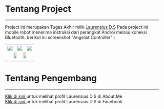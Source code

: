 <h1>Tentang Project</h1><hr>
Project ini merupakan Tugas Akhir milik <a href="https://www.facebook.com/saya.laurensius" target="_blank">Laurensius D.S</a>
Pada project ini mobile robot menerima instruksi dari perangkat Androi melalui koneksi Bluetooth.
berikut ini screenshot "Angelist Controller" :
<table>
<tr>
<td><img src="https://bintank23.files.wordpress.com/2014/09/load.png"></td>
<td><img src="https://bintank23.files.wordpress.com/2014/09/utama.png"></td>
<td><img src="https://bintank23.files.wordpress.com/2014/09/aktivasi.png"></td>
</tr>
<tr>
<td colspan="3" align=center>
<img src="https://bintank23.files.wordpress.com/2014/09/l1.png" width="33%">
<img src="https://bintank23.files.wordpress.com/2014/09/l1.png" width="33%">
</td>
</tr>
</table>
<h1>Tentang Pengembang</h1><hr>
<a href="http://about.me/laurensius" target="_blank">Klik di sini </a> untuk melihat profil Laurensius D.S di About.Me<br>
<a href="https://www.facebook.com/saya.laurensius" target="_blank">Klik di sini </a> untuk melihat profil Laurensius D.S di Facebook<br>

